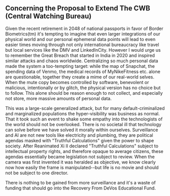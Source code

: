 ## Concerning the Proposal to Extend The CWB (Central Watching Bureau)

Given the recent retirement in 2048 of national passports in favor of Border Biometrics(tm) it's tempting to imagine that even larger integrations of our physical world and our personal ephemeral data points will lead to even easier times moving through not only international bureaucracy like travel but local services like the DMV and LinkedInCity. However I would urge us to remember the Great Breach that started in India in 2020 and inspired similar attacks and chaos worldwide. Centralizing so much personal data made the system a too-tempting target: while the map of Snapchat, the spending data of Venmo, the medical records of MyNikeFitness etc. alone are questionable, together they create a mime of our real-world selves. When the mute copy becomes controlled by software, benevolent or malicious, intentionally or by glitch, the physical version has no choice but to follow. This alone should be reason enough to not collect, and especially not store, more massive amounts of personal data.

This was a large-scale generalized attack, but for many default-criminalized and marginalized populations the hyper-visibility was business as normal. That it took such an event to shake some empathy into the technologists of the world should not be overlooked. There is no societal ill that technology can solve before we have solved it morally within ourselves. Surveillance and AI are not new tools like electricity and plumbing, they are political agendas masked with "Truthful Calculations" given the power to shape society. After Reanimated Xi II declared "Truthful Calculations" subject to intellectual property rights, and therefore opaque to average citizens, these agendas essentially became legislation not subject to review. When the camera was first invented it was heralded as objective, we know clearly now how easily the frame is manipulated--but life is no movie and should not be subject to one director.

There is nothing to be gained from more surveillance and it's a waste of funding that should go into the Recovery From DeVos Educational Fund.
